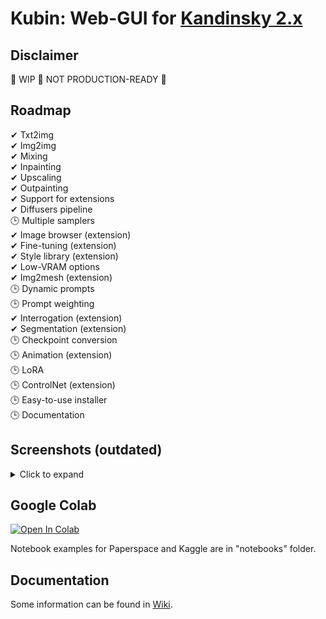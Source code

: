 
# Kubin: Web-GUI for [Kandinsky 2.x](https://github.com/ai-forever/Kandinsky-2/)

## Disclaimer

🚧 WIP 🚧 NOT PRODUCTION-READY 🚧 

## Roadmap

✔ Txt2img <br>
✔ Img2img <br>
✔ Mixing <br>
✔ Inpainting  <br>
✔ Upscaling <br>
✔ Outpainting <br>
✔ Support for extensions <br>
✔ Diffusers pipeline  <br>
🕒 Multiple samplers <br>
✔ Image browser (extension) <br>
✔ Fine-tuning (extension) <br>
✔ Style library (extension) <br>
✔ Low-VRAM options <br>
✔ Img2mesh (extension) <br>
🕒 Dynamic prompts <br>
🕒 Prompt weighting <br>
✔ Interrogation (extension) <br>
✔ Segmentation (extension) <br>
🕒 Checkpoint conversion <br>
🕒 Animation (extension) <br>
🕒 LoRA <br>
🕒 ControlNet (extension) <br>
🕒 Easy-to-use installer  <br>
🕒 Documentation <br>

## Screenshots (outdated)
<details> 
<summary>Click to expand</summary>

### txt2img tab
	
![img](/sshots/t2i.png)
	
### img2img tab
	
![img](/sshots/i2i.png)

### mixing tab
	
![img](/sshots/mix.png)

### inpainting tab
    
![img](/sshots/inpaint.png)

### outpainting tab
    
![img](/sshots/outpaint.png)

### upscaler extension tab
    
![img](/sshots/upscale.png)

### image segmentation extension tab
    
![img](/sshots/segmentation.png)

### mesh generator extension tab
    
![img](/sshots/mesh_model.png)

### interrogator extension tab
    
![img](/sshots/interrogate.png)

### image browser extension tab
    
![img](/sshots/image_browser.png)

### training extension tab (prior)
    
![img](/sshots/training-1.png)

### training extension tab (unclip)
    
![img](/sshots/training-2.png)

### training extension tab (dataset)
    
![img](/sshots/training-3.png)

### extensions tab
    
![img](/sshots/extensions.png)

### settings tab (checkpoints)
    
![img](/sshots/settings-1.png)

### settings tab (system)
    
![img](/sshots/settings-2.png)

</details>

## Google Colab

[![Open In Colab](https://colab.research.google.com/assets/colab-badge.svg)](https://colab.research.google.com/drive/1lx4lQS61hYb02BSoAoJUAVwPr7PhhkJt)
<br>

Notebook examples for Paperspace and Kaggle are in "notebooks" folder.

## Documentation

Some information can be found in [Wiki](https://github.com/seruva19/kubin/wiki/Docs).

